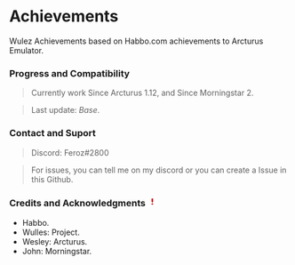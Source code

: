 # Achievements
Wulez Achievements based on Habbo.com achievements to Arcturus Emulator.

### Progress and Compatibility

> Currently work Since Arcturus 1.12, and Since Morningstar 2.

> Last update: *Base*.

### Contact and Suport

> Discord: Feroz#2800

> For issues, you can tell me on my discord or you can create a Issue in this Github.

### Credits and Acknowledgments <img src="https://raw.githubusercontent.com/Wulles/eyethatseeseverything/master/icon_10.png">

* Habbo.
* Wulles: Project.
* Wesley: Arcturus.
* John: Morningstar.